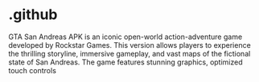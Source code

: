 # .github
GTA San Andreas APK is an iconic open-world action-adventure game developed by Rockstar Games. This version allows players to experience the thrilling storyline, immersive gameplay, and vast maps of the fictional state of San Andreas. The game features stunning graphics, optimized touch controls
